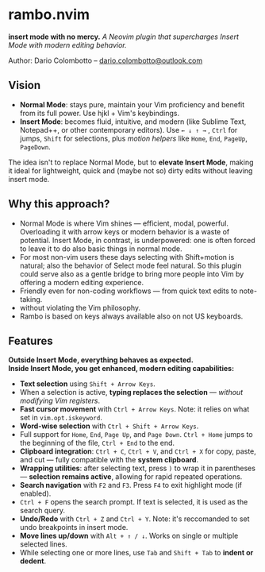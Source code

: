 # rambo.nvim

**insert mode with no mercy.**
_A Neovim plugin that supercharges Insert Mode with modern editing behavior._

Author: Dario Colombotto – [dario.colombotto@outlook.com](mailto:dario.colombotto@outlook.com)

## Vision

- **Normal Mode**: stays pure, maintain your Vim proficiency and benefit from its full power. Use hjkl + Vim's keybindings.
- **Insert Mode**: becomes fluid, intuitive, and modern (like Sublime Text, Notepad++, or other contemporary editors). Use `← ↓ ↑ →` , `Ctrl` for jumps, `Shift` for selections, plus *motion helpers* like `Home`, `End`, `PageUp`, `PageDown`.

The idea isn't to replace Normal Mode, but to **elevate Insert Mode**, making it ideal for lightweight, quick and (maybe not so) dirty edits without leaving insert mode.

## Why this approach?

- Normal Mode is where Vim shines — efficient, modal, powerful. Overloading it with arrow keys or modern behavior is a waste of potential. Insert Mode, in contrast, is underpowered: one is often forced to leave it to do also basic things in normal mode.
- For most non-vim users these days selecting with Shift+motion is natural; also the behavior of Select mode feel natural. So this plugin could serve also as a gentle bridge to bring more people into Vim by offering a modern editing experience.
- Friendly even for non-coding workflows — from quick text edits to note-taking.
- without violating the Vim philosophy.
- Rambo is based on keys always available also on not US keyboards.

## Features

**Outside Insert Mode, everything behaves as expected.**  
**Inside Insert Mode, you get enhanced, modern editing capabilities:**

- **Text selection** using `Shift + Arrow Keys`.
- When a selection is active, **typing replaces the selection** — *without modifying Vim registers*.
- **Fast cursor movement** with `Ctrl + Arrow Keys`. Note: it relies on what set in `vim.opt.iskeyword`.
- **Word-wise selection** with `Ctrl + Shift + Arrow Keys`.
- Full support for `Home`, `End`, `Page Up`, and `Page Down`.
  `Ctrl + Home` jumps to the beginning of the file, `Ctrl + End` to the end.
- **Clipboard integration**: `Ctrl + C`, `Ctrl + V`, and `Ctrl + X` for copy, paste, and cut — fully compatible with the **system clipboard**.
- **Wrapping utilities**: after selecting text, press `)` to wrap it in parentheses — **selection remains active**, allowing for rapid repeated operations.
- **Search navigation** with `F2` and `F3`. Press `F4` to exit highlight mode (if enabled).
- `Ctrl + F` opens the search prompt. If text is selected, it is used as the search query.
- **Undo/Redo** with `Ctrl + Z` and `Ctrl + Y`. Note: it's reccomanded to set undo breakpoints in insert mode.
- **Move lines up/down** with `Alt + ↑ / ↓`. Works on single or multiple selected lines.
- While selecting one or more lines, use `Tab` and `Shift + Tab` to **indent or dedent**.
